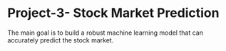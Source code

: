 # Project-3- Stock Market Prediction


The main goal is to build a robust machine learning model that can accurately predict the stock market.

